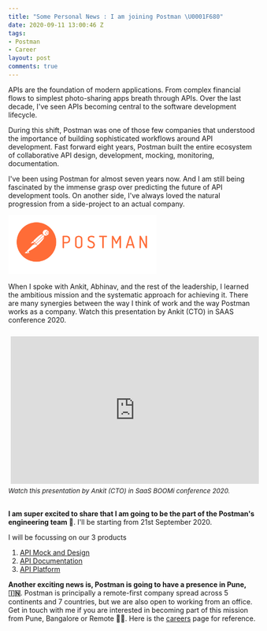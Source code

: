 ```yaml
---
title: "Some Personal News : I am joining Postman \U0001F680"
date: 2020-09-11 13:00:46 Z
tags:
- Postman
- Career
layout: post
comments: true
---
```


APIs are the foundation of modern applications. From complex financial flows to simplest photo-sharing apps breath through APIs. Over the last decade, I've seen APIs becoming central to the software development lifecycle.

During this shift, Postman was one of those few companies that understood the importance of building sophisticated workflows around API development. Fast forward eight years, Postman built the entire ecosystem of collaborative API design, development, mocking, monitoring, documentation.

I've been using Postman for almost seven years now. And I am still being fascinated by the immense grasp over predicting the future of API development tools. On another side, I've always loved the natural progression from a side-project to an actual company.

<img class="rounded mx-auto d-block" src="/public/images/pm-orange-logo-horiz.svg" width="60%" style="min-width:150px;"/>

When I spoke with Ankit, Abhinav, and the rest of the leadership, I learned the ambitious mission and the systematic approach for achieving it. There are many synergies between the way I think of work and the way Postman works as a company. Watch this presentation by Ankit (CTO) in SAAS conference 2020.

<div class="row" style="margin-top: 20px; margin-bottom: 20px">
      <div class="col-sm-12 col-md-6 offset-md-3">
         <div style="margin-bottom:30px">
            <iframe style="display: block; margin: auto; min-height: 300px; padding: 5px" width="100%" src="https://www.youtube.com/embed/dKg0nb9DOOY" frameborder="0" allow="accelerometer; autoplay; encrypted-media; gyroscope; picture-in-picture" allowfullscreen></iframe>
            <i style="font-size:13px">Watch this presentation by Ankit (CTO) in SaaS BOOMi conference 2020.</i>
         </div>         
   </div>
</div>

**I am super excited to share that I am going to be the part of the Postman's engineering team 🎉**. I'll be starting from 21st September 2020.

I will be focussing on our 3 products

1. [API Mock and Design](https://www.postman.com/features/mock-api/)
2. [API Documentation](https://www.postman.com/api-documentation-tool/)
3. [API Platform](https://www.postman.com/api-platform/)

**Another exciting news is, Postman is going to have a presence in Pune, 🇮🇳**. Postman is principally a remote-first company spread across 5 continents and 7 countries, but we are also open to working from an office. Get in touch with me if you are interested in becoming part of this mission from Pune, Bangalore or Remote 🙇‍♂️. Here is the [careers](https://www.postman.com/careers/open-positions/) page for reference.
